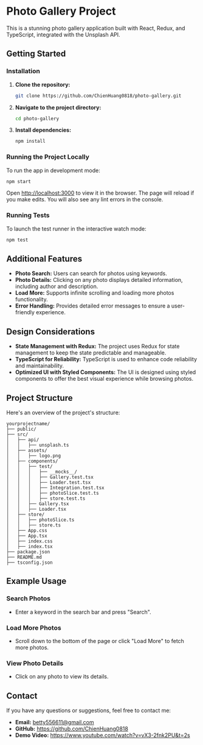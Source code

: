 
# Photo Gallery Project

This is a stunning photo gallery application built with React, Redux, and TypeScript, integrated with the Unsplash API.

## Getting Started

### Installation

1. **Clone the repository:**

   ```bash
   git clone https://github.com/ChienHuang0818/photo-gallery.git
   ```

2. **Navigate to the project directory:**

   ```bash
   cd photo-gallery
   ```

3. **Install dependencies:**

   ```bash
   npm install
   ```

### Running the Project Locally

To run the app in development mode:

```bash
npm start
```

Open [http://localhost:3000](http://localhost:3000) to view it in the browser. The page will reload if you make edits. You will also see any lint errors in the console.

### Running Tests

To launch the test runner in the interactive watch mode:

```bash
npm test
```

## Additional Features

- **Photo Search:** Users can search for photos using keywords.
- **Photo Details:** Clicking on any photo displays detailed information, including author and description.
- **Load More:** Supports infinite scrolling and loading more photos functionality.
- **Error Handling:** Provides detailed error messages to ensure a user-friendly experience.

## Design Considerations

- **State Management with Redux:** The project uses Redux for state management to keep the state predictable and manageable.
- **TypeScript for Reliability:** TypeScript is used to enhance code reliability and maintainability.
- **Optimized UI with Styled Components:** The UI is designed using styled components to offer the best visual experience while browsing photos.

## Project Structure

Here's an overview of the project's structure:

```
yourprojectname/
├── public/
├── src/
│   ├── api/
│   │   ├── unsplash.ts
│   ├── assets/
│   │   ├── logo.png
│   ├── components/
│   │   ├── test/
│   │   │   ├── __mocks__/
│   │   │   ├── Gallery.test.tsx
│   │   │   ├── Loader.test.tsx
│   │   │   ├── Integration.test.tsx
│   │   │   ├── photoSlice.test.ts
│   │   │   ├── store.test.ts
│   │   ├── Gallery.tsx
│   │   ├── Loader.tsx
│   ├── store/
│   │   ├── photoSlice.ts
│   │   ├── store.ts   
│   ├── App.css
│   ├── App.tsx
│   ├── index.css
│   ├── index.tsx
├── package.json
├── README.md
├── tsconfig.json

```

## Example Usage

### Search Photos
- Enter a keyword in the search bar and press "Search".

### Load More Photos
- Scroll down to the bottom of the page or click "Load More" to fetch more photos.

### View Photo Details
- Click on any photo to view its details.

## Contact

If you have any questions or suggestions, feel free to contact me:

- **Email:** betty556611@gmail.com
- **GitHub:** https://github.com/ChienHuang0818
- **Demo Video:** https://www.youtube.com/watch?v=vX3-2fnk2PU&t=2s
